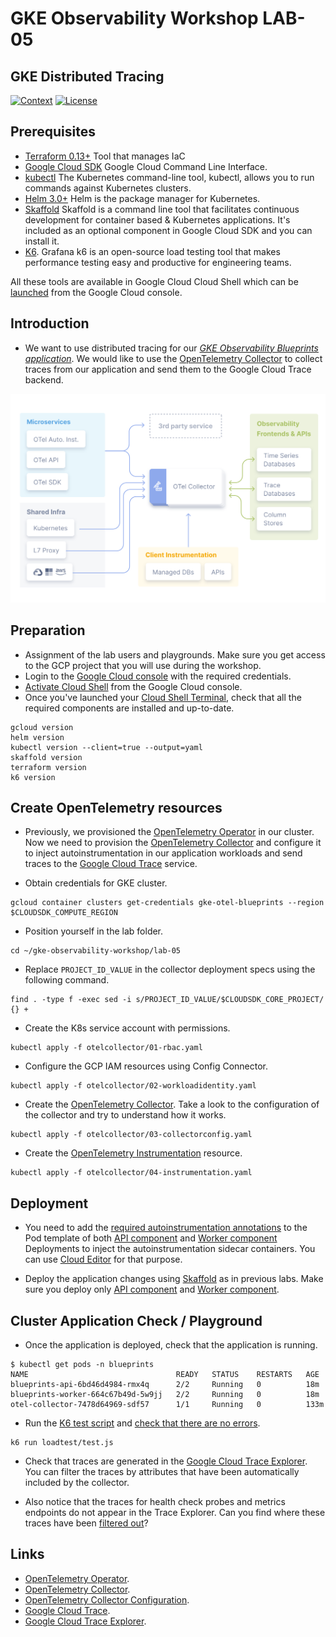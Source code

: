 # GKE Observability Workshop LAB-05

## GKE Distributed Tracing

[![Context](https://img.shields.io/badge/GKE%20Observability%20Workshop-05-blue.svg)](#)
[![License](https://img.shields.io/badge/License-Apache%202.0-blue.svg)](https://opensource.org/licenses/Apache-2.0)

## Prerequisites

* [Terraform 0.13+](https://developer.hashicorp.com/terraform/downloads) Tool that manages IaC 
* [Google Cloud SDK](https://cloud.google.com/sdk/docs/install) Google Cloud Command Line Interface.
* [kubectl](https://kubernetes.io/docs/tasks/tools/install-kubectl-linux/) The Kubernetes command-line tool, kubectl, allows you to run commands against Kubernetes clusters.
* [Helm 3.0+](https://helm.sh/docs/) Helm is the package manager for Kubernetes.
* [Skaffold](https://skaffold.dev/) Skaffold is a command line tool that facilitates continuous development for container based & Kubernetes applications. It's included as an optional component in Google Cloud SDK and you can install it.
* [K6](https://k6.io/docs/). Grafana k6 is an open-source load testing tool that makes performance testing easy and productive for engineering teams. 

All these tools are available in Google Cloud Cloud Shell which can be [launched](https://cloud.google.com/shell/docs/launching-cloud-shell) from the Google Cloud console.

## Introduction
* We want to use distributed tracing for our [*GKE Observability Blueprints application*](../lab-01/app/). We would like to use the [OpenTelemetry Collector](https://opentelemetry.io/docs/collector/) to collect traces from our application and send them to the Google Cloud Trace backend.  

![Open Telemetry Collector](../assets/open-telemetry.png)

## Preparation

* Assignment of the lab users and playgrounds. Make sure you get access to the GCP project that you will use during the workshop.
* Login to the [Google Cloud console](https://console.cloud.google.com) with the required credentials.
* [Activate Cloud Shell](https://cloud.google.com/shell/docs/launching-cloud-shell) from the Google Cloud console.
* Once you've launched your [Cloud Shell Terminal](https://cloud.google.com/shell/docs/use-cloud-shell-terminal), check that all the required components are installed and up-to-date.
```
gcloud version
helm version
kubectl version --client=true --output=yaml
skaffold version
terraform version
k6 version
```
## Create OpenTelemetry resources

* Previously, we provisioned the [OpenTelemetry Operator](https://opentelemetry.io/docs/kubernetes/operator/) in our cluster. Now we need to provision the [OpenTelemetry Collector](https://opentelemetry.io/docs/collector/) and configure it to inject autoinstrumentation in our application workloads and send traces to the [Google Cloud Trace](https://cloud.google.com/trace/docs) service.

* Obtain credentials for GKE cluster.
```
gcloud container clusters get-credentials gke-otel-blueprints --region $CLOUDSDK_COMPUTE_REGION
```

* Position yourself in the lab folder.
```
cd ~/gke-observability-workshop/lab-05
```

* Replace `PROJECT_ID_VALUE` in the collector deployment specs using the following command.
```
find . -type f -exec sed -i s/PROJECT_ID_VALUE/$CLOUDSDK_CORE_PROJECT/ {} +
```

* Create the K8s service account with permissions.
```
kubectl apply -f otelcollector/01-rbac.yaml
```

* Configure the GCP IAM resources using Config Connector.
```
kubectl apply -f otelcollector/02-workloadidentity.yaml
```

* Create the [OpenTelemetry Collector](https://opentelemetry.io/docs/collector/). Take a look to the configuration of the collector and try to understand how it works.
```
kubectl apply -f otelcollector/03-collectorconfig.yaml
```

* Create the [OpenTelemetry Instrumentation](https://opentelemetry.io/docs/instrumentation/) resource.
```
kubectl apply -f otelcollector/04-instrumentation.yaml
```
## Deployment

* You need to add the [required autoinstrumentation annotations](https://opentelemetry.io/docs/kubernetes/operator/automatic/#add-annotations-to-existing-deployments) to the Pod template of both [API component](../lab-01/app/api/k8s/deployment.yaml) and [Worker component](../lab-01/app/worker/k8s/deployment.yaml) Deployments to inject the autoinstrumentation sidecar containers. You can use [Cloud Editor](https://cloud.google.com/shell/docs/launching-cloud-shell-editor) for that purpose.

* Deploy the application changes using [Skaffold](https://skaffold.dev/) as in previous labs. Make sure you deploy only [API component](../lab-01/app/api/k8s/deployment.yaml) and [Worker component](../lab-01/app/worker/k8s/deployment.yaml).



## Cluster Application Check / Playground

* Once the application is deployed, check that the application is running.
```shell
$ kubectl get pods -n blueprints
NAME                                 READY   STATUS    RESTARTS   AGE
blueprints-api-6bd46d4984-rmx4q      2/2     Running   0          18m
blueprints-worker-664c67b49d-5w9jj   2/2     Running   0          18m
otel-collector-7478d64969-sdf57      1/1     Running   0          133m
```

* Run the [K6 test script](./app/loadtest/test.js) and [check that there are no errors](https://k6.io/docs/get-started/results-output/).
```
k6 run loadtest/test.js
```

* Check that traces are generated in the [Google Cloud Trace Explorer](https://cloud.google.com/trace/docs/finding-traces). You can filter the traces by attributes that have been automatically included by the collector. 

* Also notice that the traces for health check probes and metrics endpoints do not appear in the Trace Explorer. Can you find where these traces have been [filtered out](./otelcollector/03-collectorconfig.yaml)? 


## Links

- [OpenTelemetry Operator](https://opentelemetry.io/docs/kubernetes/operator/).
- [OpenTelemetry Collector](https://opentelemetry.io/docs/collector/).
- [OpenTelemetry Collector Configuration](https://opentelemetry.io/docs/collector/configuration/).
- [Google Cloud Trace](https://cloud.google.com/trace/docs).
- [Google Cloud Trace Explorer](https://cloud.google.com/trace/docs/finding-traces).
